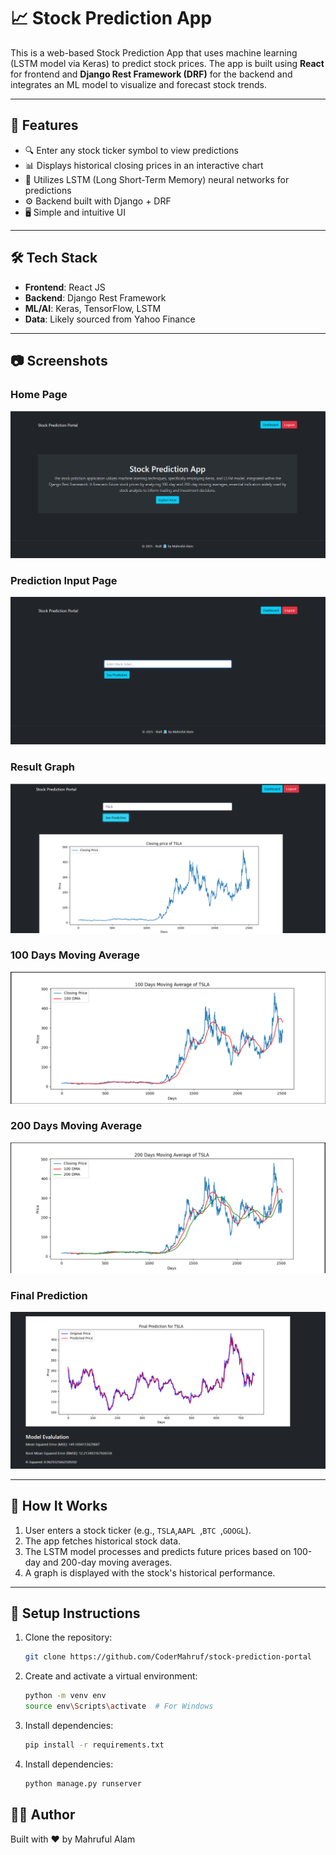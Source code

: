 # 📈 Stock Prediction App

This is a web-based Stock Prediction App that uses machine learning (LSTM model via Keras) to predict stock prices. The app is built using **React** for frontend and **Django Rest Framework (DRF)** for the backend and integrates an ML model to visualize and forecast stock trends.

---

## 🚀 Features

- 🔍 Enter any stock ticker symbol to view predictions
- 📊 Displays historical closing prices in an interactive chart
- 🧠 Utilizes LSTM (Long Short-Term Memory) neural networks for predictions
- ⚙️ Backend built with Django + DRF
- 🖥️ Simple and intuitive UI

---

## 🛠️ Tech Stack

- **Frontend**: React JS
- **Backend**: Django Rest Framework
- **ML/AI**: Keras, TensorFlow, LSTM
- **Data**: Likely sourced from Yahoo Finance

---

## 📷 Screenshots

### Home Page
![Home](./screenshots/1.png)

### Prediction Input Page
![Input](./screenshots/2.png)

### Result Graph
![Result](./screenshots/3.png)
### 100 Days Moving Average
![Result](./screenshots/4.png)
### 200 Days Moving Average
![Result](./screenshots/5.png)
### Final Prediction
![Result](./screenshots/6.png)

---

## 🧪 How It Works

1. User enters a stock ticker (e.g., `TSLA`,`AAPL `,`BTC `,`GOOGL`).
2. The app fetches historical stock data.
3. The LSTM model processes and predicts future prices based on 100-day and 200-day moving averages.
4. A graph is displayed with the stock's historical performance.

---

## 🧰 Setup Instructions

1. Clone the repository:
   ```bash
   git clone https://github.com/CoderMahruf/stock-prediction-portal

2. Create and activate a virtual environment:
   ``` bash
   python -m venv env
   source env\Scripts\activate  # For Windows

3. Install dependencies:
   ``` bash
   pip install -r requirements.txt


4. Install dependencies:
   ``` bash
   python manage.py runserver

## 🧑‍💻 Author
Built with ❤️ by Mahruful Alam